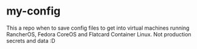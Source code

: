 # my-config
This a repo when to save config files to get into virtual machines running RancherOS, Fedora CoreOS and Flatcard Container Linux. Not production secrets and data :D
